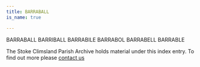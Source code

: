 ```yaml
---
title: BARRABALL
is_name: true

---
```


BARRABALL    BARRIBALL    BARRABILE    BARRABOL    BARRABELL    BARRABLE


The Stoke Climsland Parish Archive holds material under this index entry. To find out more please [contact us](/contact/)
